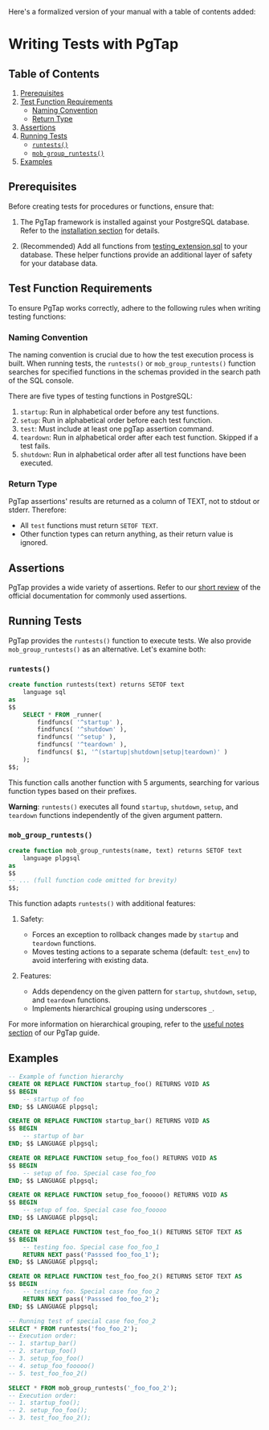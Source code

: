 Here's a formalized version of your manual with a table of contents added:

# Writing Tests with PgTap

## Table of Contents

1. [Prerequisites](#prerequisites)
2. [Test Function Requirements](#test-function-requirements)
   - [Naming Convention](#naming-convention)
   - [Return Type](#return-type)
3. [Assertions](#assertions)
4. [Running Tests](#running-tests)
   - [`runtests()`](#runtests)
   - [`mob_group_runtests()`](#mob_group_runtests)
5. [Examples](#examples)

## Prerequisites

Before creating tests for procedures or functions, ensure that:

1. The PgTap framework is installed against your PostgreSQL database. Refer to the [installation section](./pgtap.md#installation) for details.

2. (Recommended) Add all functions from [testing_extension.sql](../SQL/testing_extension.sql) to your database. These helper functions provide an additional layer of safety for your database data.

## Test Function Requirements

To ensure PgTap works correctly, adhere to the following rules when writing testing functions:

### Naming Convention

The naming convention is crucial due to how the test execution process is built. When running tests, the `runtests()` or `mob_group_runtests()` function searches for specified functions in the schemas provided in the search path of the SQL console.

There are five types of testing functions in PostgreSQL:

1. `startup`: Run in alphabetical order before any test functions.
2. `setup`: Run in alphabetical order before each test function.
3. `test`: Must include at least one pgTap assertion command.
4. `teardown`: Run in alphabetical order after each test function. Skipped if a test fails.
5. `shutdown`: Run in alphabetical order after all test functions have been executed.

### Return Type

PgTap assertions' results are returned as a column of TEXT, not to stdout or stderr. Therefore:

- All `test` functions must return `SETOF TEXT`.
- Other function types can return anything, as their return value is ignored.

## Assertions

PgTap provides a wide variety of assertions. Refer to our [short review](./pgtap.md#commands) of the official documentation for commonly used assertions.

## Running Tests

PgTap provides the `runtests()` function to execute tests. We also provide `mob_group_runtests()` as an alternative. Let's examine both:

### `runtests()`

```sql
create function runtests(text) returns SETOF text
    language sql
as
$$
    SELECT * FROM _runner(
        findfuncs( '^startup' ),
        findfuncs( '^shutdown' ),
        findfuncs( '^setup' ),
        findfuncs( '^teardown' ),
        findfuncs( $1, '^(startup|shutdown|setup|teardown)' )
    );
$$;
```

This function calls another function with 5 arguments, searching for various function types based on their prefixes.

**Warning**: `runtests()` executes all found `startup`, `shutdown`, `setup`, and `teardown` functions independently of the given argument pattern.

### `mob_group_runtests()`

```sql
create function mob_group_runtests(name, text) returns SETOF text
    language plpgsql
as
$$
-- ... (full function code omitted for brevity)
$$;
```

This function adapts `runtests()` with additional features:

1. Safety:
   - Forces an exception to rollback changes made by `startup` and `teardown` functions.
   - Moves testing actions to a separate schema (default: `test_env`) to avoid interfering with existing data.

2. Features:
   - Adds dependency on the given pattern for `startup`, `shutdown`, `setup`, and `teardown` functions.
   - Implements hierarchical grouping using underscores `_`.

For more information on hierarchical grouping, refer to the [useful notes section](./pgtap.md#useful-notes) of our PgTap guide.

## Examples

```sql
-- Example of function hierarchy
CREATE OR REPLACE FUNCTION startup_foo() RETURNS VOID AS
$$ BEGIN
    -- startup of foo
END; $$ LANGUAGE plpgsql;

CREATE OR REPLACE FUNCTION startup_bar() RETURNS VOID AS
$$ BEGIN
    -- startup of bar
END; $$ LANGUAGE plpgsql;

CREATE OR REPLACE FUNCTION setup_foo_foo() RETURNS VOID AS
$$ BEGIN
    -- setup of foo. Special case foo_foo
END; $$ LANGUAGE plpgsql;

CREATE OR REPLACE FUNCTION setup_foo_fooooo() RETURNS VOID AS
$$ BEGIN
    -- setup of foo. Special case foo_fooooo
END; $$ LANGUAGE plpgsql;

CREATE OR REPLACE FUNCTION test_foo_foo_1() RETURNS SETOF TEXT AS
$$ BEGIN
    -- testing foo. Special case foo_foo_1
    RETURN NEXT pass('Passsed foo_foo_1');
END; $$ LANGUAGE plpgsql;

CREATE OR REPLACE FUNCTION test_foo_foo_2() RETURNS SETOF TEXT AS
$$ BEGIN
    -- testing foo. Special case foo_foo_2
    RETURN NEXT pass('Passsed foo_foo_2');
END; $$ LANGUAGE plpgsql;

-- Running test of special case foo_foo_2
SELECT * FROM runtests('foo_foo_2');
-- Execution order:
-- 1. startup_bar()
-- 2. startup_foo()
-- 3. setup_foo_foo()
-- 4. setup_foo_fooooo()
-- 5. test_foo_foo_2()

SELECT * FROM mob_group_runtests('_foo_foo_2');
-- Execution order:
-- 1. startup_foo();
-- 2. setup_foo_foo();
-- 3. test_foo_foo_2();
```
